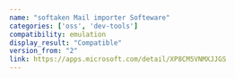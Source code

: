 ```yaml
---
name: "softaken Mail importer Softeware"
categories: ['oss', 'dev-tools']
compatibility: emulation
display_result: "Compatible"
version_from: "2"
link: https://apps.microsoft.com/detail/XP8CM5VNMXJJGS
---
```

